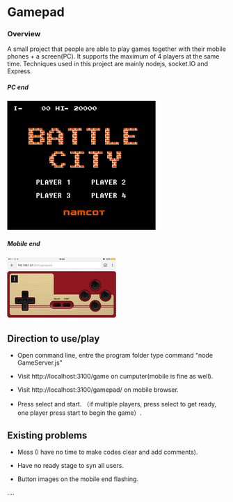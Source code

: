 # Gamepad

### Overview

A small project that people are able to play games together with their mobile phones + a screen(PC). It supports the maximum of 4 players at the same time. Techniques used in this project are mainly nodejs, socket.IO and Express.


##### PC end
![Play .gif animation](readme_img/Play.gif)

##### Mobile end
<img src="readme_img/gamepad.png" width="250">

## Direction to use/play

- Open command line, entre the program folder type command "node GameServer.js"

- Visit http://localhost:3100/game on cumputer(mobile is fine as well).

- Visit http://localhost:3100/gamepad/ on mobile browser.

- Press select and start. （if multiple players, press select to get ready, one player press start to begin the game）.


## Existing problems

- Mess (I have no time to make codes clear and add comments).

- Have no ready stage to syn all users.

- Button images on the mobile end flashing.

....
